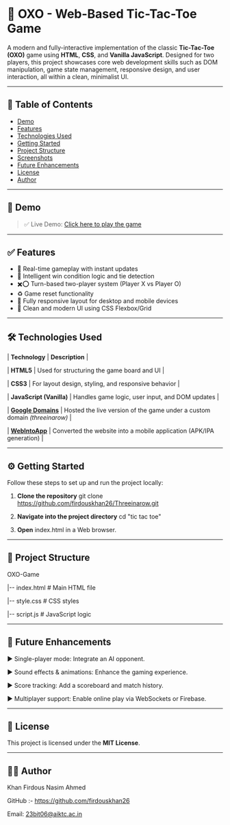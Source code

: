 # 🎯 OXO - Web-Based Tic-Tac-Toe Game

A modern and fully-interactive implementation of the classic **Tic-Tac-Toe (OXO)** game using **HTML**, **CSS**, and **Vanilla JavaScript**. Designed for two players, this project showcases core web development skills such as DOM manipulation, game state management, responsive design, and user interaction, all within a clean, minimalist UI.

---

## 📌 Table of Contents

- [Demo](#demo)
- [Features](#features)
- [Technologies Used](#technologies-used)
- [Getting Started](#getting-started)
- [Project Structure](#project-structure)
- [Screenshots](#screenshots)
- [Future Enhancements](#future-enhancements)
- [License](#license)
- [Author](#author)

---

## 🔗 Demo

> ✅ Live Demo: [Click here to play the game](https://sites.google.com/view/threeinarow/home) 

---

## ✅ Features

- 🔁 Real-time gameplay with instant updates
- 🧠 Intelligent win condition logic and tie detection
- ✖️⭕ Turn-based two-player system (Player X vs Player O)
- ♻️ Game reset functionality
- 📱 Fully responsive layout for desktop and mobile devices
- 🎨 Clean and modern UI using CSS Flexbox/Grid

---

## 🛠️ Technologies Used

| **Technology** | **Description** |

| **HTML5**  | Used for structuring the game board and UI |

| **CSS3**   | For layout design, styling, and responsive behavior |

| **JavaScript (Vanilla)** | Handles game logic, user input, and DOM updates |

| **[Google Domains](https://domains.google/)** | Hosted the live version of the game under a custom domain *(threeinarow)* |

| **[WebIntoApp](https://webintoapp.com/)** | Converted the website into a mobile application (APK/IPA generation) |

---

## ⚙️ Getting Started

Follow these steps to set up and run the project locally:

1. **Clone the repository**
   git clone https://github.com/firdouskhan26/Threeinarow.git

2. **Navigate into the project directory**
   cd "tic tac toe"
3. **Open** index.html in a Web browser.

---

## 📁 Project Structure

OXO-Game 

|-- index.html         # Main HTML file

|-- style.css          # CSS styles

|-- script.js          # JavaScript logic

---

## 🚀 Future Enhancements

▶ Single-player mode: Integrate an AI opponent.

▶ Sound effects & animations: Enhance the gaming experience.

▶ Score tracking: Add a scoreboard and match history.

▶ Multiplayer support: Enable online play via WebSockets or Firebase.

---

## 📜 License
This project is licensed under the **MIT License**.

---

## 👨‍💻 Author
Khan Firdous Nasim Ahmed

GitHub :- https://github.com/firdouskhan26

Email: 23bit06@aiktc.ac.in

